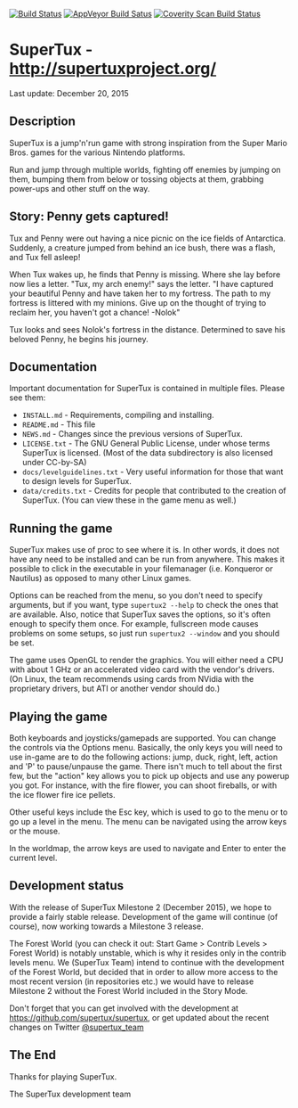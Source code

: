 [![Build Status](https://travis-ci.org/SuperTux/supertux.svg?branch=master)](https://travis-ci.org/SuperTux/supertux)
[![AppVeyor Build Satus](https://ci.appveyor.com/api/projects/status/github/SuperTux/supertux?svg=true&branch=master)](https://ci.appveyor.com/project/maths22/supertux-9ml4d/branch/master)
[![Coverity Scan Build Status](https://scan.coverity.com/projects/4025/badge.svg)](https://scan.coverity.com/projects/4025)
# SuperTux - <http://supertuxproject.org/>

Last update: December 20, 2015

## Description

SuperTux is a jump'n'run game with strong inspiration from the
Super Mario Bros. games for the various Nintendo platforms.

Run and jump through multiple worlds, fighting off enemies by jumping
on them, bumping them from below or tossing objects at them, grabbing
power-ups and other stuff on the way.


## Story: Penny gets captured!

Tux and Penny were out having a nice picnic on the ice fields of
Antarctica. Suddenly, a creature jumped from behind an ice bush, there
was a flash, and Tux fell asleep!

When Tux wakes up, he finds that Penny is missing. Where she lay
before now lies a letter. "Tux, my arch enemy!" says the letter. "I
have captured your beautiful Penny and have taken her to my fortress.
The path to my fortress is littered with my minions. Give up on the
thought of trying to reclaim her, you haven't got a chance! -Nolok"

Tux looks and sees Nolok's fortress in the distance. Determined to
save his beloved Penny, he begins his journey.


## Documentation

Important documentation for SuperTux is contained in multiple files.
Please see them:

* `INSTALL.md` - Requirements, compiling and installing.
* `README.md` - This file
* `NEWS.md` - Changes since the previous versions of SuperTux.
* `LICENSE.txt` - The GNU General Public License, under whose terms SuperTux is
licensed. (Most of the data subdirectory is also licensed under
CC-by-SA)
* `docs/levelguidelines.txt` - Very useful information for those that want to
design levels for SuperTux.
* `data/credits.txt` - Credits for people that contributed to the creation of
SuperTux. (You can view these in the game menu as well.)


## Running the game

SuperTux makes use of proc to see where it is. In other words, it does
not have any need to be installed and can be run from anywhere. This
makes it possible to click in the executable in your filemanager (i.e.
Konqueror or Nautilus) as opposed to many other Linux games.

Options can be reached from the menu, so you don't need to specify
arguments, but if you want, type `supertux2 --help` to check the ones
that are available. Also, notice that SuperTux saves the options, so
it's often enough to specify them once. For example, fullscreen mode
causes problems on some setups, so just run `supertux2 --window` and
you should be set.

The game uses OpenGL to render the graphics. You will either need a
CPU with about 1 GHz or an accelerated video card with the vendor's
drivers. (On Linux, the team recommends using cards from NVidia with
the proprietary drivers, but ATI or another vendor should do.)


## Playing the game

Both keyboards and joysticks/gamepads are supported. You can change
the controls via the Options menu. Basically, the only keys you will
need to use in-game are to do the following actions: jump, duck,
right, left, action and 'P' to pause/unpause the game. There isn't much
to tell about the first few, but the "action" key allows you to pick
up objects and use any powerup you got. For instance, with the fire
flower, you can shoot fireballs, or with the ice flower fire ice pellets.

Other useful keys include the Esc key, which is used to go to the menu
or to go up a level in the menu. The menu can be navigated using the
arrow keys or the mouse.

In the worldmap, the arrow keys are used to navigate and Enter to
enter the current level.


## Development status

With the release of SuperTux Milestone 2 (December 2015), we hope to
provide a fairly stable release. Development of the game will continue
(of course), now working towards a Milestone 3 release.

The Forest World (you can check it out:
Start Game > Contrib Levels > Forest World) is notably unstable, which
is why it resides only in the contrib levels menu. We (SuperTux Team)
intend to continue with the development of the Forest World, but
decided that in order to allow more access to the most recent version
(in repositories etc.) we would have to release Milestone 2 without the 
Forest World included in the Story Mode.

Don't forget that you can get involved with the development at
<https://github.com/supertux/supertux>,
or get updated about the recent changes on Twitter 
[@supertux_team](https://twitter.com/supertux_team)


## The End

Thanks for playing SuperTux.

The SuperTux development team
